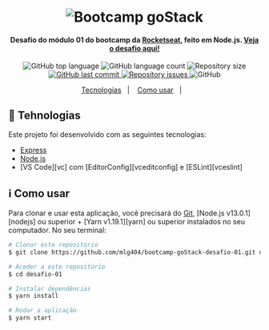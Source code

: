 
<h1 align="center">
    <img alt="Bootcamp goStack" src="https://camo.githubusercontent.com/8c13dc2618dbd7f76d1d574350b98fdee1335ce5/68747470733a2f2f726f636b6574736561742d63646e2e73332d73612d656173742d312e616d617a6f6e6177732e636f6d2f626f6f7463616d702d6865616465722e706e67">
</h1>

<h4 align="center">
  Desafio do módulo 01 do bootcamp da <a href="https://rocketseat.com.br/">Rocketseat</a>, feito em Node.js.
  <a href="https://github.com/Rocketseat/bootcamp-gostack-desafio-01">Veja o desafio aqui!</a>
</h4>
<p align="center">
  <img alt="GitHub top language" src="https://img.shields.io/github/languages/top/mlg404/bootcamp-goStack-desafio-01.svg">
  
  <img alt="GitHub language count" src="https://img.shields.io/github/languages/count/mlg404/bootcamp-goStack-desafio-01.svg">
   
  <img alt="Repository size" src="https://img.shields.io/github/repo-size/mlg404/bootcamp-goStack-desafio-01.svg">
  <a href="https://github.com/mlg404/bootcamp-goStack-desafio-01/commits/master">
    <img alt="GitHub last commit" src="https://img.shields.io/github/last-commit/mlg404/bootcamp-goStack-desafio-01.svg">
  </a>
  
  <a href="https://github.com/mlg404/bootcamp-goStack-desafio-01/issues">
    <img alt="Repository issues" src="https://img.shields.io/github/issues/mlg404/bootcamp-goStack-desafio-01.svg">
  </a>
  
  <img alt="GitHub" src="https://img.shields.io/github/license/mlg404/bootcamp-goStack-desafio-01.svg"> 
</p>

<p align="center">
  <a href="#rocket-tecnologias">Tecnologias</a>&nbsp;&nbsp;&nbsp;|&nbsp;&nbsp;&nbsp;
  <a href="#information_source-como-usar">Como usar</a>&nbsp;&nbsp;&nbsp;|&nbsp;&nbsp;&nbsp;
</p>

## :rocket: Tehnologias

Este projeto foi desenvolvido com as seguintes tecnologias:

-  [Express](https://expressjs.com/)
-  [Node.js](https://nodejs.org/)
-  [VS Code][vc] com [EditorConfig][vceditconfig] e [ESLint][vceslint]
  
## :information_source: Como usar

Para clonar e usar esta aplicação, você precisará do [Git](https://git-scm.com), [Node.js v13.0.1][nodejs] ou superior + [Yarn v1.19.1][yarn] ou superior instalados no seu computador. No seu terminal:

```bash
# Clonar este repositório
$ git clone https://github.com/mlg404/bootcamp-goStack-desafio-01.git desafio-01

# Aceder a este repositório
$ cd desafio-01

# Instalar dependências
$ yarn install

# Rodar a aplicação
$ yarn start
